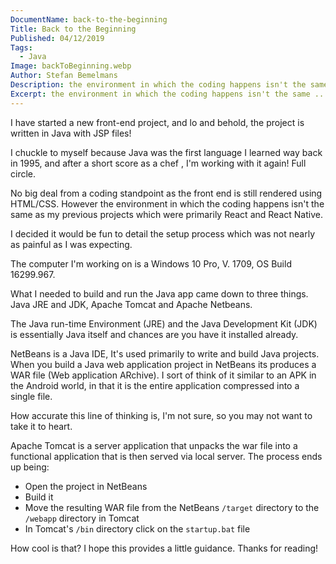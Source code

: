 ```yaml
---
DocumentName: back-to-the-beginning
Title: Back to the Beginning
Published: 04/12/2019
Tags: 
  - Java
Image: backToBeginning.webp
Author: Stefan Bemelmans
Description: the environment in which the coding happens isn't the same ...as... React and React Native.  I decided it would be fun to detail the setup process.
Excerpt: the environment in which the coding happens isn't the same ...as... React and React Native.  I decided it would be fun to detail the setup process.
---
```

I have started a new front-end project, and lo and behold, the project is written in Java with JSP files!

I chuckle to myself because Java was the first language I learned way back in 1995, and after a short score as a chef , I'm working with it again! Full circle. 

 No big deal from a coding standpoint as the front end is still rendered using HTML/CSS. However the environment in which the coding happens isn't the same as my previous projects which were primarily React and React Native. 
 
 I decided it would be fun to detail the setup process which was not nearly as painful as I was expecting. 

The computer I'm working on is a Windows 10 Pro, V. 1709,  OS Build 16299.967. 


What I needed to build and run the Java app came down to three things. Java JRE and JDK, Apache Tomcat and Apache Netbeans. 

The Java run-time Environment  (JRE) and  the Java Development Kit (JDK) is essentially Java itself and chances are you have it installed already. 

 NetBeans is a Java IDE, It's used primarily to write and build Java projects. When you build a  Java web application project in NetBeans its produces a  WAR file (Web application ARchive). I sort of think of it similar to an APK in the Android world, in that it is the entire application compressed into a single file. 
 
 How accurate this line of thinking is, I'm not sure, so you may not want to take it to heart.  

Apache Tomcat is a server application that unpacks the war file into a functional application that is then served via local server.
The process ends up being: 


*  Open the project in NetBeans
*  Build it
*  Move the resulting WAR file from the NetBeans `/target` directory to the `/webapp` directory in Tomcat
*  In Tomcat's `/bin` directory click on the `startup.bat` file


How cool is that? I hope this provides a little guidance. Thanks for reading!

